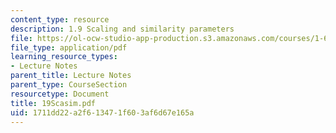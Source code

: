 ```yaml
---
content_type: resource
description: 1.9 Scaling and similarity parameters
file: https://ol-ocw-studio-app-production.s3.amazonaws.com/courses/1-63-advanced-fluid-dynamics-of-the-environment-fall-2002/1711dd22a2f613471f603af6d67e165a_19Scasim.pdf
file_type: application/pdf
learning_resource_types:
- Lecture Notes
parent_title: Lecture Notes
parent_type: CourseSection
resourcetype: Document
title: 19Scasim.pdf
uid: 1711dd22-a2f6-1347-1f60-3af6d67e165a
---
```

